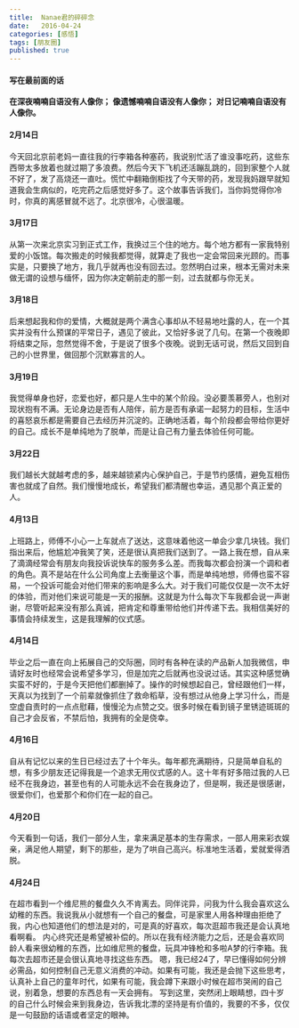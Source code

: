 ```yaml
---
title:  Nanae君的碎碎念
date:   2016-04-24
categories: [感悟]
tags: [朋友圈]
published: true
---
```


#### 写在最前面的话

**在深夜喃喃自语没有人像你；**
**像遗憾喃喃自语没有人像你；**
**对日记喃喃自语没有人像你。**

#### 2月14日

今天回北京前老妈一直往我的行李箱各种塞药，我说别忙活了谁没事吃药，这些东西带太多放着也就过期了多浪费。然后今天下飞机还活蹦乱跳的，回到家整个人就不好了，发了高烧还一直吐。慌忙中翻箱倒柜找了今天带的药，发现我妈跟早就知道我会生病似的，吃完药之后感觉好多了。这个故事告诉我们，当你妈觉得你冷时，你真的离感冒就不远了。北京很冷，心很温暖。


#### 3月17日

从第一次来北京实习到正式工作，我换过三个住的地方。每个地方都有一家我特别爱的小饭馆。每次搬走的时候我都觉得，就算走了我也一定会常回来光顾的。而事实是，只要换了地方，我几乎就再也没有回去过。忽然明白过来，根本无需对未来做无谓的设想与缅怀，因为你决定朝前走的那一刻，过去就都与你无关。


#### 3月18日

后来想起我和你的爱情，大概就是两个满含心事却从不轻易地吐露的人，在一个其实并没有什么预谋的平常日子，遇见了彼此，又恰好多说了几句。在第一个夜晚即将结束之际，忽然觉得不舍，于是说了很多个夜晚。说到无话可说，然后又回到自己的小世界里，做回那个沉默寡言的人。


#### 3月19日

我觉得单身也好，恋爱也好，都只是人生中的某个阶段。没必要羡慕旁人，也别对现状抱有不满。无论身边是否有人陪伴，前方是否有承诺一起努力的目标，生活中的喜怒哀乐都是需要自己去经历并沉淀的。正确地活着，每个阶段都会带给你更好的自己。成长不是单纯地为了脱单，而是让自己有力量去体验任何可能。


#### 3月22日

我们越长大就越考虑的多，越来越锁紧内心保护自己，于是节约感情，避免互相伤害也就成了自然。我们慢慢地成长，希望我们都清醒也幸运，遇见那个真正爱的人。


#### 4月13日

上班路上，师傅不小心一上车就点了送达，这意味着他这一单会少拿几块钱。我们指出来后，他尴尬冲我笑了笑，还是很认真把我们送到了。一路上我在想，自从来了滴滴经常会有朋友向我投诉说快车的服务多么差。而我每次都会扮演一个调和者的角色。真不是站在什么公司角度上去衡量这个事，而是单纯地想，师傅也蛮不容易，一个投诉可能会对他们带来的影响是多么大。对于我们可能仅仅是一次不太好的体验，而对他们来说可能是一天的报酬。这就是为什么每次下车我都会说一声谢谢，尽管听起来没有那么真诚，把肯定和尊重带给他们并传递下去。我相信美好的事情会持续发生，这是我理解的仪式感。


#### 4月14日

毕业之后一直在向上拓展自己的交际圈，同时有各种在读的产品新人加我微信，申请好友时也经常会说希望多学习，但是加完之后就再也没说过话。其实这种感觉确实蛮不好的，于是今天把他们都删掉了。操作的时候想起自己，曾经跟他们一样，天真以为找到了一个前辈就像抓住了救命稻草，没有想过从他身上学习什么，而是空虚自责时的一点点慰藉，慢慢沦为点赞之交。很多时候在看到镜子里锈迹斑斑的自己才会反省，不禁后怕，我拥有的全是侥幸。


#### 4月16日

自从有记忆以来的生日已经过去了十个年头。每年都充满期待，只是简单自私的想，有多少朋友还记得我是一个追求无用仪式感的人。这十年有好多陪过我的人已经不在我身边，甚至也有的人可能永远不会在我身边了，但是啊，我还是很感谢，很爱你们，也爱那个和你们在一起的自己。

#### 4月20日

今天看到一句话，我们一部分人生，拿来满足基本的生存需求，一部人用来彩衣娱亲，满足他人期望，剩下的那些，是为了哄自己高兴。标准地生活着，爱就爱得洒脱。


#### 4月24日

在超市看到一个维尼熊的餐盘久久不肯离去。同伴诧异，问我为什么我会喜欢这么幼稚的东西。我说我从小就想有一个自己的餐盘，可是家里人用各种理由拒绝了我，内心也知道他们的想法是对的，可是真的好喜欢，每次逛超市我还是会认真地看啊看。
内心终究还是希望被补偿的。所以在我有经济能力之后，还是会喜欢同龄人看来很幼稚的东西，比如维尼熊的餐盘，玩具冲锋枪和多啦A梦的行李箱。我每次去超市还是会很认真地寻找这些东西。
嗯，我已经24了，早已懂得如何分辨必需品，如何控制自己无意义消费的冲动。如果有可能，我还是会抛下这些思考，认真补上自己的童年时代，如果有可能，我会蹲下来跟小时候在超市哭闹的自己说，别着急，想要的东西总有一天会拥有。
写到这里，突然闭上眼睛想，四十岁的自己什么时候会来到我身边，告诉我北漂的坚持是有价值的，我要的不多，仅仅是一句鼓励的话语或者坚定的眼神。
